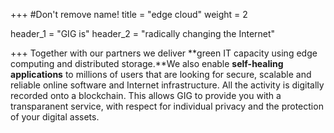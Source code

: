 +++
#Don't remove name!
title = "edge cloud"
weight = 2

header_1 = "GIG is"
header_2 = "radically changing the Internet"

+++
Together with our partners we deliver **green IT capacity using edge computing and distributed storage.**We also enable **self-healing applications** to millions of users that are looking for secure, scalable and reliable online software and Internet infrastructure. All the activity is digitally recorded onto a blockchain. This allows GIG to provide you with a transparanent service, with respect for individual privacy and the protection of your digital assets.